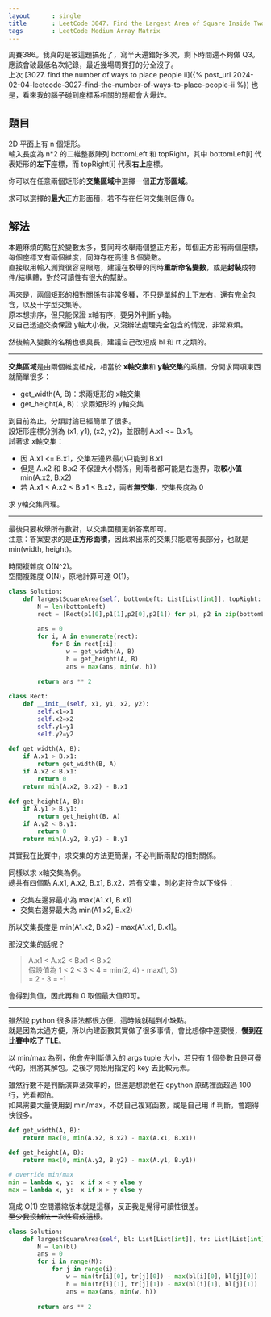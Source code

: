 ```yaml
---
layout      : single
title       : LeetCode 3047. Find the Largest Area of Square Inside Two Rectangles
tags        : LeetCode Medium Array Matrix
---
```

周賽386。我真的是被這題搞死了，寫半天還錯好多次，剩下時間還不夠做 Q3。應該會破最低名次紀錄，最近幾場周賽打的分全沒了。  
上次 [3027. find the number of ways to place people ii]({% post_url 2024-02-04-leetcode-3027-find-the-number-of-ways-to-place-people-ii %}) 也是，看來我的腦子碰到座標系相關的題都會大爆炸。  

## 題目

2D 平面上有 n 個矩形。  
輸入長度為 n\*2 的二維整數陣列 bottomLeft 和 topRight，其中 bottomLeft[i] 代表矩形的**左下**座標，而 topRight[i] 代表**右上**座標。  

你可以在任意兩個矩形的**交集區域**中選擇一個**正方形區域**。  

求可以選擇的**最大**正方形面積，若不存在任何交集則回傳 0。  

## 解法

本題麻煩的點在於變數太多，要同時枚舉兩個整正方形，每個正方形有兩個座標，每個座標又有兩個維度，同時存在高達 8 個變數。  
直接取用輸入測資很容易眼瞎，建議在枚舉的同時**重新命名變數**，或是**封裝**成物件/結構體，對於可讀性有很大的幫助。  

再來是，兩個矩形的相對關係有非常多種，不只是單純的上下左右，還有完全包含，以及十字型交集等。  
原本想排序，但只能保證 x軸有序，要另外判斷 y軸。  
又自己透過交換保證 y軸大小後，又沒辦法處理完全包含的情況，非常麻煩。  

然後輸入變數的名稱也很臭長，建議自己改短成 bl 和 rt 之類的。  

---

**交集區域**是由兩個維度組成，相當於 **x軸交集**和 **y軸交集**的乘積。分開求兩項東西就簡單很多：  

- get_width(A, B)：求兩矩形的 x軸交集  
- get_height(A, B)：求兩矩形的 y軸交集  

到目前為止，分類討論已經簡單了很多。  
設矩形座標分別為 (x1, y1), (x2, y2)，並限制 A.x1 <= B.x1。  
試著求 x軸交集：  

- 因 A.x1 <= B.x1，交集左邊界最小只能到 B.x1  
- 但是 A.x2 和 B.x2 不保證大小關係，則兩者都可能是右邊界，取**較小值** min(A.x2, B.x2)  
- 若 A.x1 < A.x2 < B.x1 < B.x2，兩者**無交集**，交集長度為 0  

求 y軸交集同理。  

---

最後只要枚舉所有數對，以交集面積更新答案即可。  
注意：答案要求的是**正方形面積**，因此求出來的交集只能取等長部分，也就是 min(width, height)。  

時間複雜度 O(N^2)。  
空間複雜度 O(N)，原地計算可達 O(1)。  

```python
class Solution:
    def largestSquareArea(self, bottomLeft: List[List[int]], topRight: List[List[int]]) -> int:
        N = len(bottomLeft)
        rect = [Rect(p1[0],p1[1],p2[0],p2[1]) for p1, p2 in zip(bottomLeft, topRight)]
        
        ans = 0
        for i, A in enumerate(rect):
            for B in rect[:i]:
                w = get_width(A, B)
                h = get_height(A, B)
                ans = max(ans, min(w, h))
    
        return ans ** 2
    
class Rect:
    def __init__(self, x1, y1, x2, y2):
        self.x1=x1
        self.x2=x2
        self.y1=y1
        self.y2=y2
        
def get_width(A, B):
    if A.x1 > B.x1:
        return get_width(B, A)
    if A.x2 < B.x1:
        return 0
    return min(A.x2, B.x2) - B.x1
    
def get_height(A, B): 
    if A.y1 > B.y1:
        return get_height(B, A)
    if A.y2 < B.y1:
        return 0
    return min(A.y2, B.y2) - B.y1
```

其實我在比賽中，求交集的方法更簡潔，不必判斷兩點的相對關係。  

同樣以求 x軸交集為例。  
總共有四個點 A.x1, A.x2, B.x1, B.x2，若有交集，則必定符合以下條件：  

- 交集左邊界最小為 max(A1.x1, B.x1)  
- 交集右邊界最大為 min(A1.x2, B.x2)  

所以交集長度是 min(A1.x2, B.x2) - max(A1.x1, B.x1)。  

那沒交集的話呢？  
> A.x1 < A.x2 < B.x1 < B.x2  
> 假設值為 1 < 2 < 3 < 4
> = min(2, 4) - max(1, 3)  
> = 2 - 3 = -1

會得到負值，因此再和 0 取個最大值即可。  

---

雖然說 python 很多語法都很方便，這時候就碰到小缺點。  
就是因為太過方便，所以內建函數其實做了很多事情，會比想像中還要慢，**慢到在比賽中吃了 TLE**。  

以 min/max 為例，他會先判斷傳入的 args tuple 大小，若只有 1 個參數且是可疊代的，則將其解包。之後才開始用指定的 key 去比較元素。  

雖然行數不是判斷演算法效率的，但還是想說他在 cpython 原碼裡面超過 100 行，光看都怕。  
如果需要大量使用到 min/max，不妨自己複寫函數，或是自己用 if 判斷，會跑得快很多。  

```python
def get_width(A, B):
    return max(0, min(A.x2, B.x2) - max(A.x1, B.x1))
    
def get_height(A, B): 
    return max(0, min(A.y2, B.y2) - max(A.y1, B.y1))

# override min/max
min = lambda x, y:  x if x < y else y 
max = lambda x, y:  x if x > y else y
```

寫成 O(1) 空間濃縮版本就是這樣，反正我是覺得可讀性很差。  
~~至少我沒辦法一次性寫成這樣~~。  

```python
class Solution:
    def largestSquareArea(self, bl: List[List[int]], tr: List[List[int]]) -> int:
        N = len(bl)
        ans = 0
        for i in range(N):
            for j in range(i):
                w = min(tr[i][0], tr[j][0]) - max(bl[i][0], bl[j][0])
                h = min(tr[i][1], tr[j][1]) - max(bl[i][1], bl[j][1])
                ans = max(ans, min(w, h))
    
        return ans ** 2
```
